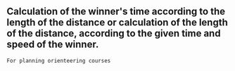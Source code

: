 ## Calculation of the winner's time according to the length of the distance or calculation of the length of the distance, according to the given time and speed of the winner.

`For planning orienteering courses`
